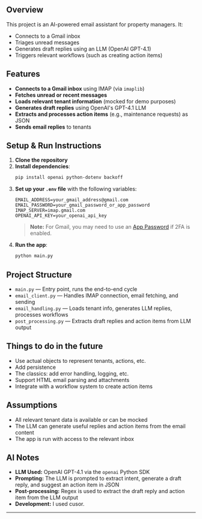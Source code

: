 ## Overview
This project is an AI-powered email assistant for property managers. It:
- Connects to a Gmail inbox
- Triages unread messages
- Generates draft replies using an LLM (OpenAI GPT-4.1)
- Triggers relevant workflows (such as creating action items)

## Features
- **Connects to a Gmail inbox** using IMAP (via `imaplib`)
- **Fetches unread or recent messages**
- **Loads relevant tenant information** (mocked for demo purposes)
- **Generates draft replies** using OpenAI's GPT-4.1 LLM
- **Extracts and processes action items** (e.g., maintenance requests) as JSON
- **Sends email replies** to tenants

## Setup & Run Instructions
1. **Clone the repository**
2. **Install dependencies**:
   ```bash
   pip install openai python-dotenv backoff
   ```
3. **Set up your `.env` file** with the following variables:
   ```env
   EMAIL_ADDRESS=your_gmail_address@gmail.com
   EMAIL_PASSWORD=your_gmail_password_or_app_password
   IMAP_SERVER=imap.gmail.com
   OPENAI_API_KEY=your_openai_api_key
   ```
   > **Note:** For Gmail, you may need to use an [App Password](https://support.google.com/accounts/answer/185833) if 2FA is enabled.
4. **Run the app**:
   ```bash
   python main.py
   ```

## Project Structure
- `main.py` — Entry point, runs the end-to-end cycle
- `email_client.py` — Handles IMAP connection, email fetching, and sending
- `email_handling.py` — Loads tenant info, generates LLM replies, processes workflows
- `post_processing.py` — Extracts draft replies and action items from LLM output


## Things to do in the future
- Use actual objects to represent tenants, actions, etc.
- Add persistence
- The classics: add error handling, logging, etc.
- Support HTML email parsing and attachments
- Integrate with a workflow system to create action items

## Assumptions
- All relevant tenant data is available or can be mocked
- The LLM can generate useful replies and action items from the email content
- The app is run with access to the relevant inbox

## AI Notes
- **LLM Used:** OpenAI GPT-4.1 via the `openai` Python SDK
- **Prompting:** The LLM is prompted to extract intent, generate a draft reply, and suggest an action item in JSON
- **Post-processing:** Regex is used to extract the draft reply and action item from the LLM output
- **Development:** I used cusor.

---
